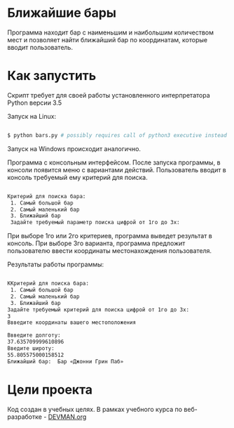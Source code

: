 ﻿# Ближайшие бары

Программа находит бар с наименьшим и наибольшим количеством мест и позволяет найти ближайший бар по координатам, которые вводит пользователь.

# Как запустить

Скрипт требует для своей работы установленного интерпретатора Python версии 3.5

Запуск на Linux:

```bash

$ python bars.py # possibly requires call of python3 executive instead of just python

```

Запуск на Windows происходит аналогично.

Программа с консольным интерфейсом. После запуска программы, в консоли появится меню с вариантами действий. Пользователь вводит в консоль требуемый ему критерий для поиска.

```bash

Критерий для поиска бара:
 1. Самый большой бар
 2. Самый маленький бар
 3. Ближайший бар
 Задайте требуемый параметр поиска цифрой от 1го до 3х:

```

При выборе 1го или 2го критериев, программа выведет результат в консоль. При выборе 3го варианта, программа предложит пользователю ввести координаты местонахождения пользователя.

Результаты работы программы:

```bash

ККритерий для поиска бара:
 1. Самый большой бар
 2. Самый маленький бар
 3. Ближайший бар
Задайте требуемый критерий для поиска цифрой от 1го до 3х:
3
Ввведите координаты вашего местоположения

Ввведите долготу: 
37.635709999610896 
Введите широту: 
55.805575000158512
Ближайший бар:  Бар «Джонни Грин Паб»

```

# Цели проекта

Код создан в учебных целях. В рамках учебного курса по веб-разработке - [DEVMAN.org](https://devman.org)
